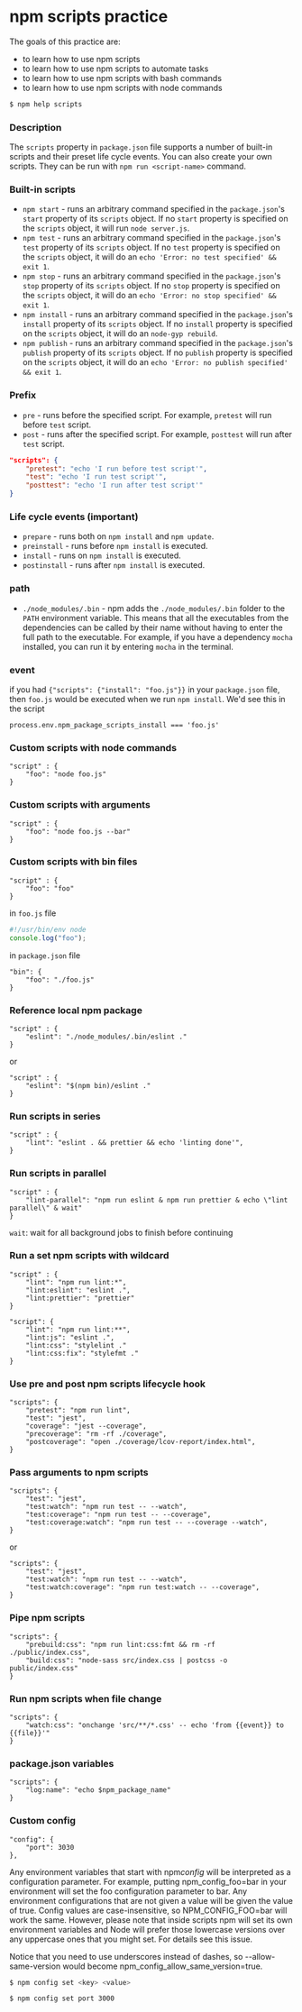# npm scripts practice

The goals of this practice are:

- to learn how to use npm scripts
- to learn how to use npm scripts to automate tasks
- to learn how to use npm scripts with bash commands
- to learn how to use npm scripts with node commands

```bash
$ npm help scripts
```

### Description

The `scripts` property in `package.json` file supports a number of built-in scripts and their preset life cycle events. You can also create your own scripts.
They can be run with `npm run <script-name>` command.

### Built-in scripts

- `npm start` - runs an arbitrary command specified in the `package.json`'s `start` property of its `scripts` object. If no `start` property is specified on the `scripts` object, it will run `node server.js`.
- `npm test` - runs an arbitrary command specified in the `package.json`'s `test` property of its `scripts` object. If no `test` property is specified on the `scripts` object, it will do an `echo 'Error: no test specified' && exit 1`.
- `npm stop` - runs an arbitrary command specified in the `package.json`'s `stop` property of its `scripts` object. If no `stop` property is specified on the `scripts` object, it will do an `echo 'Error: no stop specified' && exit 1`.
- `npm install` - runs an arbitrary command specified in the `package.json`'s `install` property of its `scripts` object. If no `install` property is specified on the `scripts` object, it will do an `node-gyp rebuild`.
- `npm publish` - runs an arbitrary command specified in the `package.json`'s `publish` property of its `scripts` object. If no `publish` property is specified on the `scripts` object, it will do an `echo 'Error: no publish specified' && exit 1`.

### Prefix

- `pre` - runs before the specified script. For example, `pretest` will run before `test` script.
- `post` - runs after the specified script. For example, `posttest` will run after `test` script.

```json
"scripts": {
    "pretest": "echo 'I run before test script'",
    "test": "echo 'I run test script'",
    "posttest": "echo 'I run after test script'"
}
```

### Life cycle events (important)

- `prepare` - runs both on `npm install` and `npm update`.
- `preinstall` - runs before `npm install` is executed.
- `install` - runs on `npm install` is executed.
- `postinstall` - runs after `npm install` is executed.

### path

- `./node_modules/.bin` - npm adds the `./node_modules/.bin` folder to the `PATH` environment variable. This means that all the executables from the dependencies can be called by their name without having to enter the full path to the executable. For example, if you have a dependency `mocha` installed, you can run it by entering `mocha` in the terminal.

### event

if you had `{"scripts": {"install": "foo.js"}}` in your `package.json` file, then `foo.js` would be executed when we run `npm install`. We'd see this in the script

```
process.env.npm_package_scripts_install === 'foo.js'
```

### Custom scripts with node commands

```
"script" : {
    "foo": "node foo.js"
}
```

### Custom scripts with arguments

```
"script" : {
    "foo": "node foo.js --bar"
}
```

### Custom scripts with bin files

```
"script" : {
    "foo": "foo"
}
```

in `foo.js` file

```js
#!/usr/bin/env node
console.log("foo");
```

in `package.json` file

```
"bin": {
    "foo": "./foo.js"
}
```

### Reference local npm package

```
"script" : {
    "eslint": "./node_modules/.bin/eslint ."
}
```

or

```
"script" : {
    "eslint": "$(npm bin)/eslint ."
}
```

### Run scripts in series

```
"script" : {
    "lint": "eslint . && prettier && echo 'linting done'",
}
```

### Run scripts in parallel

```
"script" : {
    "lint-parallel": "npm run eslint & npm run prettier & echo \"lint parallel\" & wait"
}
```

`wait`: wait for all background jobs to finish before continuing

### Run a set npm scripts with wildcard

```
"script" : {
    "lint": "npm run lint:*",
    "lint:eslint": "eslint .",
    "lint:prettier": "prettier"
}
```

```
"script": {
    "lint": "npm run lint:**",
    "lint:js": "eslint .",
    "lint:css": "stylelint ."
    "lint:css:fix": "stylefmt ."
}
```

### Use pre and post npm scripts lifecycle hook

```
"scripts": {
    "pretest": "npm run lint",
    "test": "jest",
    "coverage": "jest --coverage",
    "precoverage": "rm -rf ./coverage",
    "postcoverage": "open ./coverage/lcov-report/index.html",
}
```

### Pass arguments to npm scripts

```
"scripts": {
    "test": "jest",
    "test:watch": "npm run test -- --watch",
    "test:coverage": "npm run test -- --coverage",
    "test:coverage:watch": "npm run test -- --coverage --watch",
}
```

or

```
"scripts": {
    "test": "jest",
    "test:watch": "npm run test -- --watch",
    "test:watch:coverage": "npm run test:watch -- --coverage",
}
```

### Pipe npm scripts

```
"scripts": {
    "prebuild:css": "npm run lint:css:fmt && rm -rf ./public/index.css",
    "build:css": "node-sass src/index.css | postcss -o public/index.css"
}
```

### Run npm scripts when file change

```
"scripts": {
    "watch:css": "onchange 'src/**/*.css' -- echo 'from {{event}} to {{file}}'"
}
```

### package.json variables

```
"scripts": {
    "log:name": "echo $npm_package_name"
}
```

### Custom config

```
"config": {
    "port": 3030
},
```

Any environment variables that start with npm*config* will be interpreted as a configuration parameter. For example, putting npm_config_foo=bar in your environment will set the foo configuration parameter to bar. Any environment configurations that are not given a value will be given the value of true. Config values are case-insensitive, so NPM_CONFIG_FOO=bar will work the same. However, please note that inside scripts npm will set its own environment variables and Node will prefer those lowercase versions over any uppercase ones that you might set. For details see this issue.

Notice that you need to use underscores instead of dashes, so --allow-same-version would become npm_config_allow_same_version=true.

```bash
$ npm config set <key> <value>
```

```bash
$ npm config set port 3000
```
